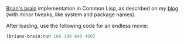 [Brian's brain](http://en.wikipedia.org/wiki/Brian%27s_Brain)
implementation in Common Lisp, as described on my
[blog](https://blog.jonis.lv/) (with
minor tweaks, like system and package names).

After loading, use the following code for an endless movie:

```lisp
(brians-brain:run 160 100 640 400)
```
